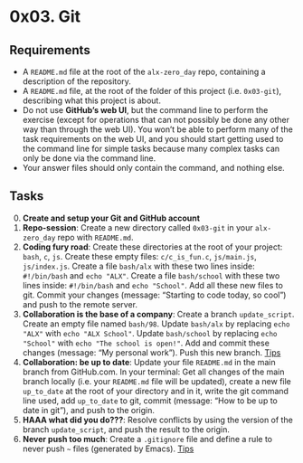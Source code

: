 # 0x03. Git
## Requirements
- A `README.md` file at the root of the `alx-zero_day` repo, containing a description of the repository.
- A `README.md` file, at the root of the folder of this project (i.e. `0x03-git`), describing what this project is about.
- Do not use **GitHub’s web UI**, but the command line to perform the exercise (except for operations that can not possibly be done any other way than through the web UI). You won’t be able to perform many of the task requirements on the web UI, and you should start getting used to the command line for simple tasks because many complex tasks can only be done via the command line.
- Your answer files should only contain the command, and nothing else.
## Tasks
0. **Create and setup your Git and GitHub account**
1. **Repo-session**: Create a new directory called `0x03-git` in your `alx-zero_day` repo with `README.md`.
2. **Coding fury road**: Create these directories at the root of your project: `bash`, `c`, `js`. Create these empty files: `c/c_is_fun.c`, `js/main.js`, `js/index.js`. Create a file `bash/alx` with these two lines inside: `#!/bin/bash` and `echo "ALX"`. Create a file `bash/school` with these two lines inside: `#!/bin/bash` and `echo "School"`. Add all these new files to git. Commit your changes (message: “Starting to code today, so cool”) and push to the remote server.
3. **Collaboration is the base of a company**: Create a branch `update_script`. Create an empty file named `bash/98`. Update `bash/alx` by replacing `echo "ALX"` with `echo "ALX School"`. Update `bash/school` by replacing `echo "School"` with `echo "The school is open!"`. Add and commit these changes (message: “My personal work”). Push this new branch. [Tips](https://docs.github.com/en/get-started/using-git/pushing-commits-to-a-remote-repository)
4. **Collaboration: be up to date**: Update your file `README.md` in the main branch from GitHub.com. In your terminal: Get all changes of the main branch locally (i.e. your `README.md` file will be updated), create a new file `up_to_date` at the root of your directory and in it, write the git command line used, add `up_to_date` to git, commit (message: “How to be up to date in git”), and push to the origin.
5. **HAAA what did you do???**: Resolve conflicts by using the version of the branch `update_script`, and push the result to the origin.
6. **Never push too much**: Create a `.gitignore` file and define a rule to never push `~` files (generated by Emacs). [Tips](https://git-scm.com/docs/gitignore)
